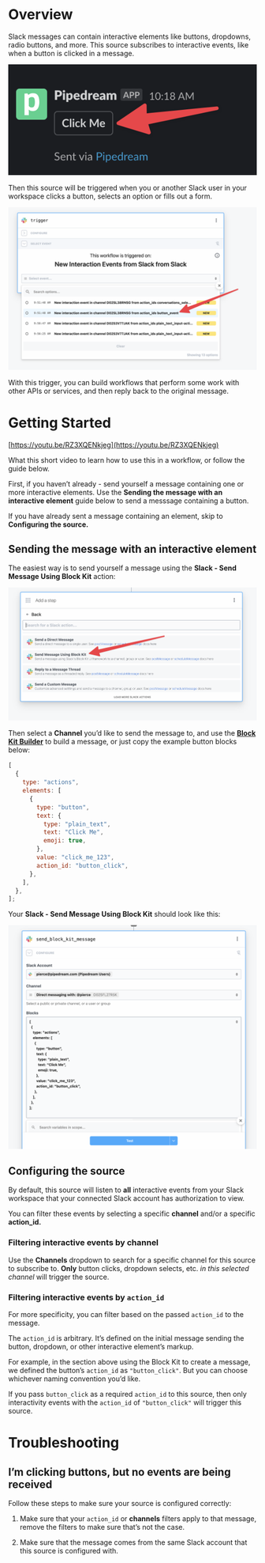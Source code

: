 # Overview

Slack messages can contain interactive elements like buttons, dropdowns, radio buttons, and more. This source subscribes to interactive events, like when a button is clicked in a message.

![CleanShot 2022-11-10 at 10.17.17@2x.png](new-interaction-event-received%209ff85784a4e2447fa2d74f6d7d42a34e/CleanShot_2022-11-10_at_10.17.172x.png)

Then this source will be triggered when you or another Slack user in your workspace clicks a button, selects an option or fills out a form.

![CleanShot 2022-11-10 at 10.19.15@2x.png](new-interaction-event-received%209ff85784a4e2447fa2d74f6d7d42a34e/CleanShot_2022-11-10_at_10.19.152x.png)

With this trigger, you can build workflows that perform some work with other APIs or services, and then reply back to the original message.

# Getting Started

[https://youtu.be/RZ3XQENkjeg](https://youtu.be/RZ3XQENkjeg)

What this short video to learn how to use this in a workflow, or follow the guide below.

First, if you haven’t already - send yourself a message containing one or more interactive elements. Use the ******************Sending the message with an interactive element****************** guide below to send a messsage containing a button.

If you have already sent a message containing an element, skip to **********************************************Configuring the source.**********************************************

## Sending the message with an interactive element

The easiest way is to send yourself a message using the ****************************Slack - Send Message Using Block Kit**************************** action:

![CleanShot 2022-11-10 at 10.25.52@2x.png](new-interaction-event-received%209ff85784a4e2447fa2d74f6d7d42a34e/CleanShot_2022-11-10_at_10.25.522x.png)

Then select a **************Channel************** you’d like to send the message to, and use the **************[Block Kit Builder](https://app.slack.com/block-kit-builder/)************** to build a message, or just copy the example button blocks below:

```jsx
[
  {
    type: "actions",
    elements: [
      {
        type: "button",
        text: {
          type: "plain_text",
          text: "Click Me",
          emoji: true,
        },
        value: "click_me_123",
        action_id: "button_click",
      },
    ],
  },
];
```

Your ******************Slack - Send Message Using Block Kit****************** should look like this:

![CleanShot 2022-11-10 at 10.29.55@2x.png](new-interaction-event-received%209ff85784a4e2447fa2d74f6d7d42a34e/CleanShot_2022-11-10_at_10.29.552x.png)

## Configuring the source

By default, this source will listen to ******all****** interactive events from your Slack workspace that your connected Slack account has authorization to view.

You can filter these events by selecting a specific **************channel************** and/or a specific **********action_id.**********

### Filtering interactive events by channel

Use the ****************Channels**************** dropdown to search for a specific channel for this source to subscribe to. ********Only******** button clicks, dropdown selects, etc. *in this selected channel* will trigger the source.

### Filtering interactive events by `action_id`

For more specificity, you can filter based on the passed `action_id` to the message.

The `action_id` is arbitrary. It’s defined on the initial message sending the button, dropdown, or other interactive element’s markup.

For example, in the section above using the Block Kit to create a message, we defined the button’s `action_id` as `"button_click"`. But you can choose whichever naming convention you’d like.

If you pass `button_click` as a required `action_id` to this source, then only interactivity events with the `action_id` of `"button_click"` will trigger this source.

# Troubleshooting

## I’m clicking buttons, but no events are being received

Follow these steps to make sure your source is configured correctly:

1. Make sure that your `action_id` or ****************channels**************** filters apply to that message, remove the filters to make sure that’s not the case.

1. Make sure that the message comes from the same Slack account that this source is configured with.
